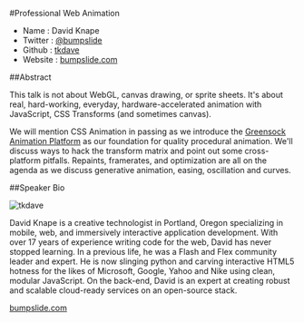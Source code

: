#Professional Web Animation

* Name      : David Knape
* Twitter   : [@bumpslide](http://twitter.com/bumpslide)
* Github    : [tkdave](http://github.com/tkdave)
* Website   : [bumpslide.com](http://bumpslide.com/)

##Abstract

This talk is not about WebGL, canvas drawing, or sprite sheets. It's about real, hard-working, everyday, hardware-accelerated animation with JavaScript, CSS Transforms (and sometimes canvas). 

We will mention CSS Animation in passing as we introduce the [Greensock Animation Platform](http://www.greensock.com/gsap-js/) as our foundation for quality procedural animation. We'll discuss ways to hack the  transform matrix and point out some cross-platform pitfalls. Repaints, framerates, and optimization are all on the agenda as we discuss generative animation, easing, oscillation and curves. 


##Speaker Bio

![tkdave](https://raw.github.com/tkdave/2013.cascadiajs.com/master/images/tkdave.png)

David Knape is a creative technologist in Portland, Oregon specializing in mobile, web, and immersively interactive application development. With over 17 years of experience writing code for the web, David has never stopped learning. In a previous life, he was a Flash and Flex community leader and expert. He is now slinging python and carving interactive HTML5 hotness for the likes of Microsoft, Google, Yahoo and Nike using clean, modular JavaScript. On the back-end, David is an expert at creating robust and scalable cloud-ready services on an open-source stack.

[bumpslide.com](http://bumpslide.com/)